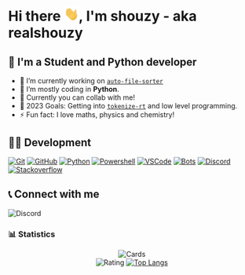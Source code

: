 # Hi there <img src="https://raw.githubusercontent.com/ABSphreak/ABSphreak/master/gifs/Hi.gif" width="30px">, I'm shouzy - aka realshouzy

## 💬 I'm a Student and Python developer

- 🔭 I’m currently working on [``auto-file-sorter``](https://github.com/realshouzy/auto-file-sorter)
- 🌱 I’m mostly coding in **Python**.
- 👯 Currently you can collab with me!
- 🥅 2023 Goals: Getting into [``tokenize-rt``](https://github.com/asottile/tokenize-rt) and low level programming.
- ⚡ Fun fact: I love maths, physics and chemistry!

## 👨‍💻 Development

[![Git](https://skillicons.dev/icons?i=git)](https://git-scm.com)
[![GitHub](https://skillicons.dev/icons?i=github)](https://github.com/realshouzy)
[![Python](https://skillicons.dev/icons?i=python)](https://www.python.org)
[![Powershell](https://skillicons.dev/icons?i=powershell)](https://github.com/PowerShell/PowerShell)
[![VSCode](https://skillicons.dev/icons?i=vscode)](https://code.visualstudio.com)
[![Bots](https://skillicons.dev/icons?i=bots)](https://top.gg/user/733050256278945832)
[![Discord](https://skillicons.dev/icons?i=discord)](https://discord.com)
[![Stackoverflow](https://skillicons.dev/icons?i=stackoverflow)](https://stackoverflow.com/users/15650579/shouzy)

## 📞 Connect with me

![Discord](https://discord.c99.nl/widget/theme-4/733050256278945832.png)

### 📊 Statistics

<div align="center">

![Cards](http://github-profile-summary-cards.vercel.app/api/cards/profile-details?username=realshouzy&theme=dark)  <br>
![Rating](https://github-readme-stats.vercel.app/api?username=realshouzy&theme=dark&show_icons=true&hide_title=true&text_bold=false&include_all_commits=true&hide_rank=true)
[![Top Langs](https://github-readme-stats.vercel.app/api/top-langs/?username=realshouzy&theme=dark&hide_title=true)](https://github.com/anuraghazra/github-readme-stats)  <br>

</div>
